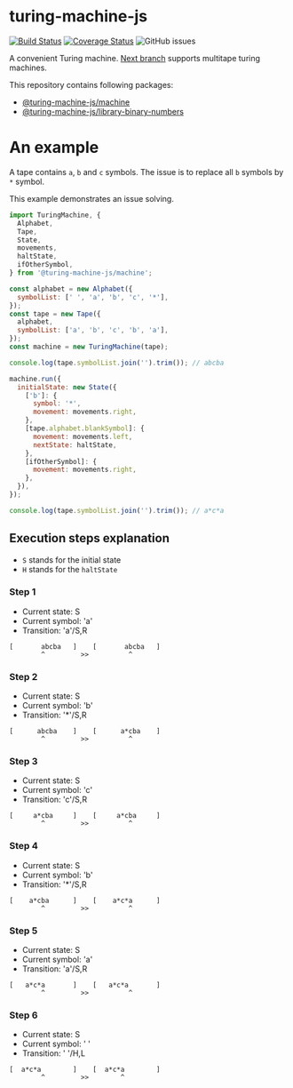 # turing-machine-js

[![Build Status](https://travis-ci.com/mellonis/turing-machine-js.svg?branch=master)](https://travis-ci.com/mellonis/turing-machine-js)
[![Coverage Status](https://coveralls.io/repos/github/mellonis/turing-machine-js/badge.svg?branch=master)](https://coveralls.io/github/mellonis/turing-machine-js?branch=master)
![GitHub issues](https://img.shields.io/github/issues/mellonis/turing-machine-js)

A convenient Turing machine. [Next branch](https://github.com/mellonis/turing-machine-js/tree/next) supports multitape turing machines.

This repository contains following packages:
* [@turing-machine-js/machine](https://github.com/mellonis/turing-machine-js/tree/master/packages/machine)
* [@turing-machine-js/library-binary-numbers](https://github.com/mellonis/turing-machine-js/tree/master/packages/library-binary-numbers)

# An example

A tape contains `a`, `b` and `c` symbols. The issue is to replace all `b` symbols by `*` symbol.

This example demonstrates an issue solving.

```javascript
import TuringMachine, {
  Alphabet,
  Tape,
  State,
  movements,
  haltState,
  ifOtherSymbol,
} from '@turing-machine-js/machine';

const alphabet = new Alphabet({
  symbolList: [' ', 'a', 'b', 'c', '*'],
});
const tape = new Tape({
  alphabet,
  symbolList: ['a', 'b', 'c', 'b', 'a'],
});
const machine = new TuringMachine(tape);

console.log(tape.symbolList.join('').trim()); // abcba

machine.run({
  initialState: new State({
    ['b']: {
      symbol: '*',
      movement: movements.right,
    },
    [tape.alphabet.blankSymbol]: {
      movement: movements.left,
      nextState: haltState,
    },
    [ifOtherSymbol]: {
      movement: movements.right,
    },
  }),
});

console.log(tape.symbolList.join('').trim()); // a*c*a
```

## Execution steps explanation
- `S` stands for the initial state
- `H` stands for the `haltState` 


### Step 1
- Current state: S
- Current symbol: 'a'
- Transition: 'a'/S,R
```
[       abcba   ]    [       abcba   ]
        ^         >>          ^
```

### Step 2
- Current state: S
- Current symbol: 'b'
- Transition: '*'/S,R
```
[      abcba    ]    [      a*cba    ]
        ^         >>          ^
```

### Step 3
- Current state: S
- Current symbol: 'c'
- Transition: 'c'/S,R
```
[     a*cba     ]    [     a*cba     ]
        ^         >>          ^
```

### Step 4
- Current state: S
- Current symbol: 'b'
- Transition: '*'/S,R
```
[    a*cba      ]    [    a*c*a      ]
        ^         >>          ^
```

### Step 5
- Current state: S
- Current symbol: 'a'
- Transition: 'a'/S,R
```
[   a*c*a       ]    [   a*c*a       ]
        ^         >>          ^
```

### Step 6
- Current state: S
- Current symbol: ' '
- Transition: ' '/H,L
```
[  a*c*a        ]    [  a*c*a        ]
        ^         >>        ^
```
